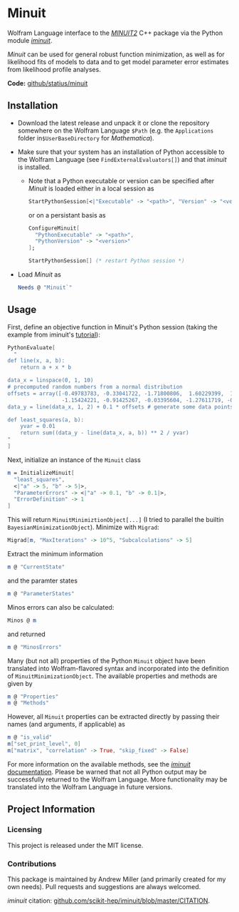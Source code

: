 # Minuit

Wolfram Language interface to the [*MINUIT2*](https://root.cern.ch/root/html/MATH_MINUIT2_Index.html) C++ package via the Python module [*iminuit*](https://github.com/scikit-hep/iminuit).

*Minuit* can be used for general robust function minimization, as well as for likelihood fits of models to data and to get model parameter error estimates from likelihood profile analyses.

**Code:** [github/statius/minuit](https://github/statius/minuit)

## Installation

- Download the latest release and unpack it or clone the repository somewhere on the Wolfram Language `$Path` (e.g. the `Applications` folder in`$UserBaseDirectory` for *Mathematica*).

- Make sure that your system has an installation of Python accessible to the Wolfram Language (see `FindExternalEvaluators[]`) and that *iminuit* is installed.

  - Note that a Python executable or version can be specified after *Minuit* is loaded either in a local session as

    ```mathematica
    StartPythonSession[<|"Executable" -> "<path>", "Version" -> "<version>"|>]
    ```

    or on a persistant basis as

    ```mathematica
    ConfigureMinuit[
      "PythonExecutable" -> "<path>",
      "PythonVersion" -> "<version>"
    ];
    
    StartPythonSession[] (* restart Python session *)
    ```

- Load *Minuit* as

  ```mathematica
  Needs @ "Minuit`"
  ```

## Usage

First, define an objective function in Minuit's Python session (taking the example from iminuit's [tutorial](https://nbviewer.jupyter.org/github/scikit-hep/iminuit/blob/master/tutorial/basic_tutorial.ipynb)):

```mathematica
PythonEvaluate[
  "
def line(x, a, b):
    return a + x * b

data_x = linspace(0, 1, 10)
# precomputed random numbers from a normal distribution
offsets = array([-0.49783783, -0.33041722, -1.71800806,  1.60229399,  1.36682387,
                 -1.15424221, -0.91425267, -0.03395604, -1.27611719, -0.7004073 ])
data_y = line(data_x, 1, 2) + 0.1 * offsets # generate some data points with random offsets

def least_squares(a, b):
    yvar = 0.01
    return sum((data_y - line(data_x, a, b)) ** 2 / yvar)
"
]
```

Next, initialize an instance of the `Minuit` class

```mathematica
m = InitializeMinuit[
  "least_squares",
  <|"a" -> 5, "b" -> 5|>, 
  "ParameterErrors" -> <|"a" -> 0.1, "b" -> 0.1|>, 
  "ErrorDefinition" -> 1
]
```

This will return `MinuitMinimiztionObject[...]` (I tried to parallel the builtin `BayesianMinimizationObject`). Minimize with `Migrad`:

```mathematica
Migrad[m, "MaxIterations" -> 10^5, "Subcalculations" -> 5]
```

Extract the minimum information

```mathematica
m @ "CurrentState"
```

and the paramter states

```mathematica
m @ "ParameterStates"
```

Minos errors can also be calculated:

```mathematica
Minos @ m
```

and returned

```mathematica
m @ "MinosErrors"
```



Many (but not all) properties of the Python `Minuit` object have been translated into Wolfram-flavored syntax and incorporated into the definition of `MinuitMinimizationObject`. The available properties and methods are given by

```mathematica
m @ "Properties"
m @ "Methods"
```

However, all `Minuit` properties can be extracted directly by passing their names (and arguments, if applicable) as

```mathematica
m @ "is_valid"
m["set_print_level", 0]
m["matrix", "correlation" -> True, "skip_fixed" -> False]
```

For more information on the available methods, see the [*iminuit* documentation](http://iminuit.readthedocs.org/). Please be warned that not all Python output may be successfully returned to the Wolfram Language. More functionality may be translated into the Wolfram Language in future versions.

## Project Information

### Licensing

This project is released under the MIT license.


### Contributions

This package is maintained by Andrew Miller (and primarily created for my own needs). Pull requests and suggestions are always welcomed.

*iminuit* citation: [github.com/scikit-hep/iminuit/blob/master/CITATION](https://github.com/scikit-hep/iminuit/blob/master/CITATION).